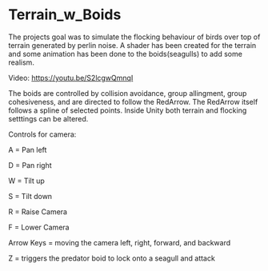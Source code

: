 # Terrain_w_Boids

The projects goal was to simulate the flocking behaviour of birds over top of terrain generated by perlin noise.
A shader has been created for the terrain and some animation has been done to the boids(seagulls) to add some 
realism.

Video: https://youtu.be/S2lcgwQmnqI

The boids are controlled by collision avoidance, group allingment, group cohesiveness, and are directed to 
follow the RedArrow. The RedArrow itself follows a spline of selected points. Inside Unity both terrain
and flocking setttings can be altered.

Controls for camera:

A = Pan left

D = Pan right

W = Tilt up

S = Tilt down

R = Raise Camera

F = Lower Camera

Arrow Keys = moving the camera left, right, forward, and backward

Z = triggers the predator boid to lock onto a seagull and attack
